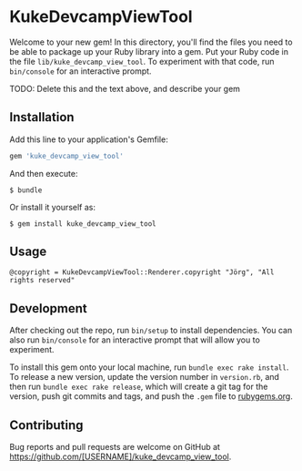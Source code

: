 # KukeDevcampViewTool

Welcome to your new gem! In this directory, you'll find the files you need to be able to package up your Ruby library into a gem. Put your Ruby code in the file `lib/kuke_devcamp_view_tool`. To experiment with that code, run `bin/console` for an interactive prompt.

TODO: Delete this and the text above, and describe your gem

## Installation

Add this line to your application's Gemfile:

```ruby
gem 'kuke_devcamp_view_tool'
```

And then execute:

    $ bundle

Or install it yourself as:

    $ gem install kuke_devcamp_view_tool

## Usage
```
@copyright = KukeDevcampViewTool::Renderer.copyright "Jörg", "All rights reserved"
```

## Development

After checking out the repo, run `bin/setup` to install dependencies. You can also run `bin/console` for an interactive prompt that will allow you to experiment.

To install this gem onto your local machine, run `bundle exec rake install`. To release a new version, update the version number in `version.rb`, and then run `bundle exec rake release`, which will create a git tag for the version, push git commits and tags, and push the `.gem` file to [rubygems.org](https://rubygems.org).

## Contributing

Bug reports and pull requests are welcome on GitHub at https://github.com/[USERNAME]/kuke_devcamp_view_tool.
